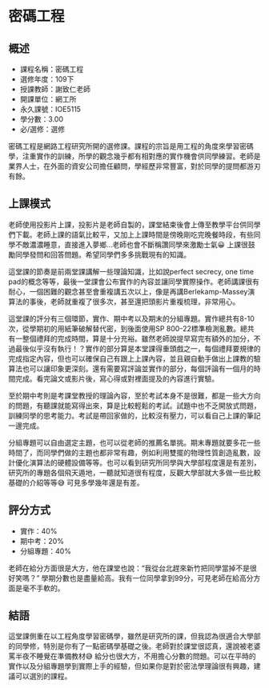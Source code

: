 
# 密碼工程
## 概述
- 課程名稱：密碼工程
- 選修年度：109下
- 授課教師：謝致仁老師
- 開課單位：網工所    
- 永久課號：IOE5115
- 學分數：3.00
- 必/選修：選修

密碼工程是網路工程研究所開的選修課。課程的宗旨是用工程的角度來學習密碼學，注重實作的訓練，所學的觀念幾乎都有相對應的實作機會供同學練習。老師是業界人士，在外面的資安公司擔任顧問，學經歷非常豐富，對於同學的提問都游刃有餘。

## 上課模式
老師使用投影片上課，投影片是老師自製的，課堂結束後會上傳至教學平台供同學們下載。老師上課的語氣比較平，又加上上課時間是傍晚剛吃完晚餐時段，有些同學不敵濃濃睡意，直接進入夢鄉...老師也會不斷稱讚同學來激勵士氣😀 上課很鼓勵同學發問和回答問題。希望同學們多多挑戰現有的知識。

這堂課的節奏是前兩堂課講解一些理論知識，比如說perfect secrecy, one time pad的概念等等，最後一堂課會公布實作的內容並讓同學實際操作。老師講課很有耐心，一個困難的觀念甚至會重複講五次以上，像是再講Berlekamp-Massey演算法的事後，老師就重複了很多次，甚至還把頭影片重複梳理，非常用心。

這堂課的評分有三個環節，實作、期中考以及期末的分組專題。實作總共有8-10次，從學期初的用紙筆破解替代密，到後面使用SP 800-22標準檢測亂數。總共有一整個禮拜的完成時間，算是十分充裕。雖然老師說提早寫完有額外的加分，不過最後似乎沒有執行！？實作的部分算是本堂課得重頭戲之一，每個禮拜要規律的完成指定內容，但也可以確保自己有跟上上課內容，並且親自動手做出上課教的驗算法也可以讓印象更深刻。還有需要寫評論並實作的部分，每個評論有一個月的時間完成。看完論文或影片後，寫心得或對裡面提及的內容進行實驗。

至於期中考則是考課堂教授的理論內容，至於考試本身不是很難，都是一些大方向的問題，有聽課就能寫得出來，算是比較輕鬆的考試。試題中也不乏開放式問題，訓練同學的思考能力。考試是帶回家做的，比較沒有壓力，可以看自己上課的筆記一邊完成。

分組專題可以自由選定主題，也可以從老師的推薦名單挑。期末專題就要多花一些時間了，而同學們做的主題也都非常有趣，例如利用雙擺的物理性質創造亂數，設計優化演算法的硬體設備等等。也可以看到研究所同學與大學部程度還是有差別，研究所的專題各個飛天遁地，一聽就知道很有程度，反觀大學部就大多做一些比較基礎的介紹等等😅 可見多學幾年還是有差。

## 評分方式
- 實作：40%
- 期中考：20%
- 分組專題：40%

老師在給分方面很是大方，他在課堂也說：“我從台北趕來新竹把同學當掉不是很好笑嗎？” 學期分數也是盡量給高。我有一位同學拿到99分，可見老師在給高分方面是毫不手軟的。


## 結語
這堂課側重在以工程角度學習密碼學，雖然是研究所的課，但我認為很適合大學部的同學修，特別是你有了一點密碼學基礎之後。老師對於課堂很認真，還說被老婆罵半夜不睡覺在準備教材😅 給分也很大方，不用擔心分數的問題。可以在平時的實作以及分組專題學到實際上手的經驗，但如果你是對於密法學理論很有興趣，建議可以選別的課程。
